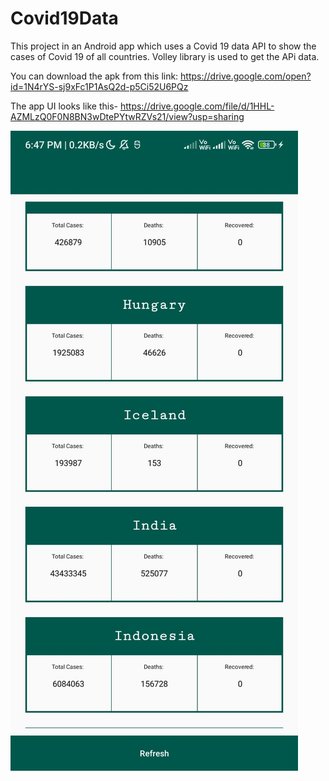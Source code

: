 # Covid19Data

This project in an Android app which uses a Covid 19 data API to show the cases of Covid 19 of all countries. Volley library is used to get the APi data.


You can download the apk from this link: https://drive.google.com/open?id=1N4rYS-sj9xFc1P1AsQ2d-p5Ci52U6PQz

The app UI looks like this- https://drive.google.com/file/d/1HHL-AZMLzQ0F0N8BN3wDtePYtwRZVs21/view?usp=sharing

![](covid.jpeg)
